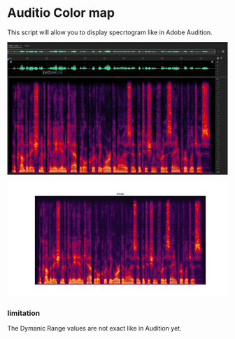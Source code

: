 # Auditio Color map

This script will allow you to display specrtogram like in Adobe Audition.

![alt text](https://github.com/asher-bs/Audition-color-map/blob/main/Audition_spec.JPG)

![alt text](https://github.com/asher-bs/Audition-color-map/blob/main/amap_spec.png)


### limitation 
The Dymanic Range values are not exact like in Audition yet.
